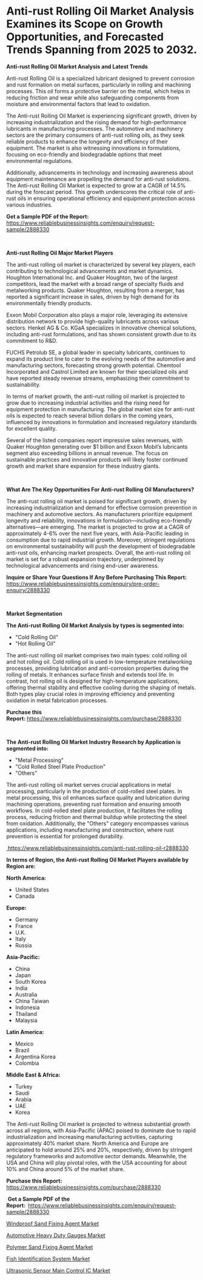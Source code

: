 <p><h1>Anti-rust Rolling Oil Market Analysis Examines its Scope on Growth Opportunities, and Forecasted Trends Spanning from 2025 to 2032.</h1></p><p><strong>Anti-rust Rolling Oil Market Analysis and Latest Trends</strong></p>
<p><p>Anti-rust Rolling Oil is a specialized lubricant designed to prevent corrosion and rust formation on metal surfaces, particularly in rolling and machining processes. This oil forms a protective barrier on the metal, which helps in reducing friction and wear while also safeguarding components from moisture and environmental factors that lead to oxidation.</p><p>The Anti-rust Rolling Oil Market is experiencing significant growth, driven by increasing industrialization and the rising demand for high-performance lubricants in manufacturing processes. The automotive and machinery sectors are the primary consumers of anti-rust rolling oils, as they seek reliable products to enhance the longevity and efficiency of their equipment. The market is also witnessing innovations in formulations, focusing on eco-friendly and biodegradable options that meet environmental regulations.</p><p>Additionally, advancements in technology and increasing awareness about equipment maintenance are propelling the demand for anti-rust solutions. The Anti-rust Rolling Oil Market is expected to grow at a CAGR of 14.5% during the forecast period. This growth underscores the critical role of anti-rust oils in ensuring operational efficiency and equipment protection across various industries.</p></p>
<p><strong>Get a Sample PDF of the Report:&nbsp;</strong> <a href="https://www.reliablebusinessinsights.com/enquiry/request-sample/2888330?utm_campaign=1847&utm_medium=2&utm_source=Github&utm_content=ia&utm_term=14032025&utm_id=anti-rust-rolling-oil">https://www.reliablebusinessinsights.com/enquiry/request-sample/2888330</a></p>
<p>&nbsp;</p>
<p><strong>Anti-rust Rolling Oil Major Market Players</strong></p>
<p><p>The anti-rust rolling oil market is characterized by several key players, each contributing to technological advancements and market dynamics. Houghton International Inc. and Quaker Houghton, two of the largest competitors, lead the market with a broad range of specialty fluids and metalworking products. Quaker Houghton, resulting from a merger, has reported a significant increase in sales, driven by high demand for its environmentally friendly products.</p><p>Exxon Mobil Corporation also plays a major role, leveraging its extensive distribution network to provide high-quality lubricants across various sectors. Henkel AG & Co. KGaA specializes in innovative chemical solutions, including anti-rust formulations, and has shown consistent growth due to its commitment to R&D.</p><p>FUCHS Petrolub SE, a global leader in specialty lubricants, continues to expand its product line to cater to the evolving needs of the automotive and manufacturing sectors, forecasting strong growth potential. Chemtool Incorporated and Castrol Limited are known for their specialized oils and have reported steady revenue streams, emphasizing their commitment to sustainability.</p><p>In terms of market growth, the anti-rust rolling oil market is projected to grow due to increasing industrial activities and the rising need for equipment protection in manufacturing. The global market size for anti-rust oils is expected to reach several billion dollars in the coming years, influenced by innovations in formulation and increased regulatory standards for excellent quality.</p><p>Several of the listed companies report impressive sales revenues, with Quaker Houghton generating over $1 billion and Exxon Mobil’s lubricants segment also exceeding billions in annual revenue. The focus on sustainable practices and innovative products will likely foster continued growth and market share expansion for these industry giants.</p></p>
<p>&nbsp;</p>
<p><strong>What Are The Key Opportunities For Anti-rust Rolling Oil Manufacturers?</strong></p>
<p><p>The anti-rust rolling oil market is poised for significant growth, driven by increasing industrialization and demand for effective corrosion prevention in machinery and automotive sectors. As manufacturers prioritize equipment longevity and reliability, innovations in formulation—including eco-friendly alternatives—are emerging. The market is projected to grow at a CAGR of approximately 4-6% over the next five years, with Asia-Pacific leading in consumption due to rapid industrial growth. Moreover, stringent regulations on environmental sustainability will push the development of biodegradable anti-rust oils, enhancing market prospects. Overall, the anti-rust rolling oil market is set for a robust expansion trajectory, underpinned by technological advancements and rising end-user awareness.</p></p>
<p><strong>Inquire or Share Your Questions If Any Before Purchasing This Report:</strong> <a href="https://www.reliablebusinessinsights.com/enquiry/pre-order-enquiry/2888330?utm_campaign=1847&utm_medium=2&utm_source=Github&utm_content=ia&utm_term=14032025&utm_id=anti-rust-rolling-oil">https://www.reliablebusinessinsights.com/enquiry/pre-order-enquiry/2888330</a></p>
<p>&nbsp;</p>
<p><strong>Market Segmentation</strong></p>
<p><strong>The Anti-rust Rolling Oil Market Analysis by types is segmented into:</strong></p>
<p><ul><li>"Cold Rolling Oil"</li><li>"Hot Rolling Oil"</li></ul></p>
<p><p>The anti-rust rolling oil market comprises two main types: cold rolling oil and hot rolling oil. Cold rolling oil is used in low-temperature metalworking processes, providing lubrication and anti-corrosion properties during the rolling of metals. It enhances surface finish and extends tool life. In contrast, hot rolling oil is designed for high-temperature applications, offering thermal stability and effective cooling during the shaping of metals. Both types play crucial roles in improving efficiency and preventing oxidation in metal fabrication processes.</p></p>
<p><strong>Purchase this Report:&nbsp;</strong><a href="https://www.reliablebusinessinsights.com/purchase/2888330?utm_campaign=1847&utm_medium=2&utm_source=Github&utm_content=ia&utm_term=14032025&utm_id=anti-rust-rolling-oil">https://www.reliablebusinessinsights.com/purchase/2888330</a></p>
<p>&nbsp;</p>
<p><strong>The Anti-rust Rolling Oil Market Industry Research by Application is segmented into:</strong></p>
<p><ul><li>"Metal Processing"</li><li>"Cold Rolled Steel Plate Production"</li><li>"Others"</li></ul></p>
<p><p>The anti-rust rolling oil market serves crucial applications in metal processing, particularly in the production of cold-rolled steel plates. In metal processing, this oil enhances surface quality and lubrication during machining operations, preventing rust formation and ensuring smooth workflows. In cold-rolled steel plate production, it facilitates the rolling process, reducing friction and thermal buildup while protecting the steel from oxidation. Additionally, the "Others" category encompasses various applications, including manufacturing and construction, where rust prevention is essential for prolonged durability.</p></p>
<p><a href="https://www.reliablebusinessinsights.com/anti-rust-rolling-oil-r2888330?utm_campaign=1847&utm_medium=2&utm_source=Github&utm_content=ia&utm_term=14032025&utm_id=anti-rust-rolling-oil">&nbsp;https://www.reliablebusinessinsights.com/anti-rust-rolling-oil-r2888330</a></p>
<p><strong>In terms of Region, the Anti-rust Rolling Oil Market Players available by Region are:</strong></p>
<p>
    <p> <strong> North America: </strong>
        <ul>
            <li>United States</li>
            <li>Canada</li>
        </ul>
        </p> 
    <p> <strong> Europe: </strong>
        <ul>
            <li>Germany</li>
            <li>France</li>
            <li>U.K.</li>
            <li>Italy</li>
            <li>Russia</li>
        </ul>
        </p> 
    <p> <strong> Asia-Pacific: </strong>
        <ul>
            <li>China</li>
            <li>Japan</li>
            <li>South Korea</li>
            <li>India</li>
            <li>Australia</li>
            <li>China Taiwan</li>
            <li>Indonesia</li>
            <li>Thailand</li>
            <li>Malaysia</li>
        </ul>
        </p> 
    <p> <strong> Latin America: </strong>
        <ul>
            <li>Mexico</li>
            <li>Brazil</li>
            <li>Argentina Korea</li>
            <li>Colombia</li>
        </ul>
        </p> 
    <p> <strong> Middle East & Africa: </strong>
        <ul>
            <li>Turkey</li>
            <li>Saudi</li>
            <li>Arabia</li>
            <li>UAE</li>
            <li>Korea</li>
        </ul>
    </p>
    </p>
<p><p>The Anti-rust Rolling Oil market is projected to witness substantial growth across all regions, with Asia-Pacific (APAC) poised to dominate due to rapid industrialization and increasing manufacturing activities, capturing approximately 40% market share. North America and Europe are anticipated to hold around 25% and 20%, respectively, driven by stringent regulatory frameworks and automotive sector demands. Meanwhile, the USA and China will play pivotal roles, with the USA accounting for about 10% and China around 5% of the market share.</p></p>
<p><strong>Purchase this Report: </strong><a href="https://www.reliablebusinessinsights.com/purchase/2888330?utm_campaign=1847&utm_medium=2&utm_source=Github&utm_content=ia&utm_term=14032025&utm_id=anti-rust-rolling-oil">https://www.reliablebusinessinsights.com/purchase/2888330</a></p>
<p>&nbsp;<strong>Get a Sample PDF of the Report:&nbsp;&nbsp;</strong><a href="https://www.reliablebusinessinsights.com/enquiry/request-sample/2888330?utm_campaign=1847&utm_medium=2&utm_source=Github&utm_content=ia&utm_term=14032025&utm_id=anti-rust-rolling-oil">https://www.reliablebusinessinsights.com/enquiry/request-sample/2888330</a></p>
<p><strong></strong></p>
<p><p><a href="https://github.com/seppelharjap/Market-Research-Report-List-1/blob/main/windproof-sand-fixing-agent-market.md?utm_campaign=1847&utm_medium=2&utm_source=Github&utm_content=ia&utm_term=14032025&utm_id=anti-rust-rolling-oil">Windproof Sand Fixing Agent Market</a></p><p><a href="https://github.com/edriceakeime/Market-Research-Report-List-1/blob/main/automotive-heavy-duty-gauges-market.md?utm_campaign=1847&utm_medium=2&utm_source=Github&utm_content=ia&utm_term=14032025&utm_id=anti-rust-rolling-oil">Automotive Heavy Duty Gauges Market</a></p><p><a href="https://github.com/olesjaquah/Market-Research-Report-List-1/blob/main/polymer-sand-fixing-agent-market.md?utm_campaign=1847&utm_medium=2&utm_source=Github&utm_content=ia&utm_term=14032025&utm_id=anti-rust-rolling-oil">Polymer Sand Fixing Agent Market</a></p><p><a href="https://github.com/kitkaeberz5z/Market-Research-Report-List-1/blob/main/fish-identification-system-market.md?utm_campaign=1847&utm_medium=2&utm_source=Github&utm_content=ia&utm_term=14032025&utm_id=anti-rust-rolling-oil">Fish Identification System Market</a></p><p><a href="https://github.com/kitsossadien/Market-Research-Report-List-1/blob/main/ultrasonic-sensor-main-control-ic-market.md?utm_campaign=1847&utm_medium=2&utm_source=Github&utm_content=ia&utm_term=14032025&utm_id=anti-rust-rolling-oil">Ultrasonic Sensor Main Control IC Market</a></p></p>